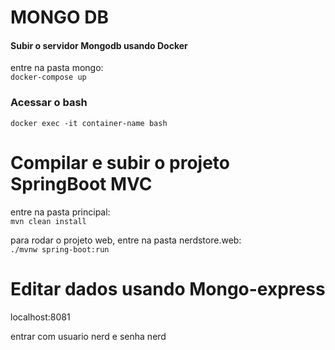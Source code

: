 # MONGO DB

#### Subir o servidor Mongodb usando Docker
entre na pasta mongo:  
`docker-compose up`  


### Acessar o bash 
`docker exec -it container-name bash`  



# Compilar e subir o projeto SpringBoot MVC

entre na pasta principal:  
`mvn clean install`  

para rodar o projeto web, entre na pasta nerdstore.web:  
`./mvnw spring-boot:run`  


# Editar dados usando Mongo-express
localhost:8081  

entrar com usuario nerd e senha nerd  

